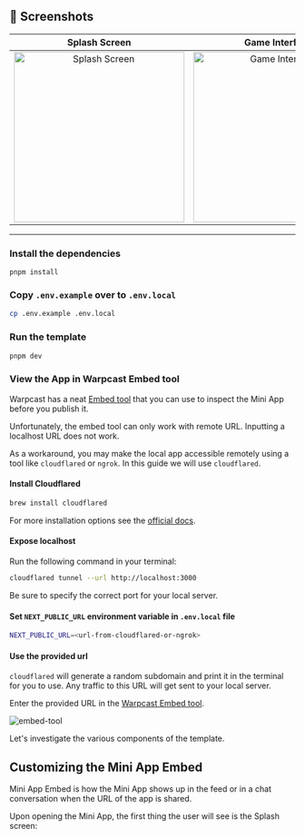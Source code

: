 
## 📱 Screenshots

| Splash Screen | Game Interface | Game Interface 2 |
|:--------------:|:------------:|:------------:|
| <img width="300" alt="Splash Screen" src="/basesplash.png" /> | <img width="300" alt="Game Interface" src="/images/basestack1.jpg" /> | <img width="300" alt="Game Interface 2" src="/images/basestack2.png" /> |

---


### Install the dependencies

```
pnpm install
```

### Copy `.env.example` over to `.env.local`

```bash
cp .env.example .env.local
```

### Run the template

```bash
pnpm dev
```

### View the App in Warpcast Embed tool

Warpcast has a neat [Embed tool](https://warpcast.com/~/developers/mini-apps/embed) that you can use to inspect the Mini App before you publish it.

Unfortunately, the embed tool can only work with remote URL. Inputting a localhost URL does not work.

As a workaround, you may make the local app accessible remotely using a tool like `cloudflared` or `ngrok`. In this guide we will use `cloudflared`.

#### Install Cloudflared

```bash
brew install cloudflared
```

For more installation options see the [official docs](https://developers.cloudflare.com/cloudflare-one/connections/connect-networks/downloads/).

#### Expose localhost

Run the following command in your terminal:

```bash
cloudflared tunnel --url http://localhost:3000
```

Be sure to specify the correct port for your local server.

#### Set `NEXT_PUBLIC_URL` environment variable in `.env.local` file

```bash
NEXT_PUBLIC_URL=<url-from-cloudflared-or-ngrok>
```

#### Use the provided url

`cloudflared` will generate a random subdomain and print it in the terminal for you to use. Any traffic to this URL will get sent to your local server.

Enter the provided URL in the [Warpcast Embed tool](https://warpcast.com/~/developers/mini-apps/embed).

![embed-tool](https://docs.base.org/img/guides/farcaster-miniapp/1.png)

Let's investigate the various components of the template.

## Customizing the Mini App Embed

Mini App Embed is how the Mini App shows up in the feed or in a chat conversation when the URL of the app is shared.



Upon opening the Mini App, the first thing the user will see is the Splash screen:




